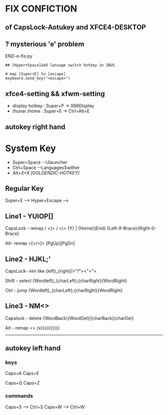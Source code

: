 # FIX CONFICTION 
## of CapsLock-Aotukey and XFCE4-DESKTOP

## ? mysterious 'e' problem
END-e-fix.py  
```
## [Hyper+Space]add lanuage switch hotkey in IBUS 

# map [Super+E] to [escape]
keyboard.send_key("<escape>")

```

## xfce4-setting && xfwm-setting 
- display hotkey :  Super+P -> X86Display
- thunar /home   :  Super+E -> Ctrl+Alt+E

## autokey right hand
System Key
=======================
- Super+Space  --Ulauncher
- Ctrl+Space   --LanguagesSwither
- *Alt+X+X    [GOLDENDIC-HOTKEY]*

Regular Key
---------------
Super+E      --> <escape>
Hyper+Escape --> <Capslock>

Line1 - YUIOP[]
--------------------------------
CapsLock -  remap <home>/<end> <(> / <)>
{Y} | {Home}{End} {Left-9-Brace}{Right-0-Brace}

Alt- remap <[>/<]>
[PgUp][PgDn]

Line2 - HJKL;'
-----------------------------
CapsLock- vim like
{left}_<down><up>{right}|<"!"><"=">

Shift - select
{Wordleft}_{charLeft};{charRight}{WordRight}

Ctrl - jump
{Wordleft}_{charLeft};{charRight}{WordRight}

Line3 - NM<>
--------------------------------
Capslock - delete
{WordBack}{WordDel}|{charBack}{charDel}

Alt - remap <>
{x}{x}{(}{)}

-------------------------------


## autokey left hand

### keys
Caps+A  <HOME>
Caps+E  <END>

Caps+Q  <PageUp>
Caps+Z  <PageDn>

### commands
Caps+S  --> Ctrl+S
Caps+W  --> Ctrl+W


